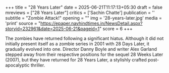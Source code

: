 +++
title = "28 Years Later"
date = 2025-06-21T11:17:13+05:30
draft = false
mreviews = ["28 Years Later"]
critics = ['Sachin Chatte']
publication = ''
subtitle = "Zombie Attack!"
opening = ""
img = '28-years-later.jpg'
media = 'print'
source = "https://epaper.navhindtimes.in/NewsDetail.aspx?storyid=232961&date=2025-06-21&pageid=1"
score = 6
+++

The zombies have returned following a significant hiatus. Although it did not initially present itself as a zombie series in 2001 with 28 Days Later, it gradually evolved into one. Director Danny Boyle and writer Alex Garland stepped away from their respective positions for the sequel 28 Weeks Later (2007), but they have returned for 28 Years Later, a stylishly crafted post-apocalyptic thriller.
